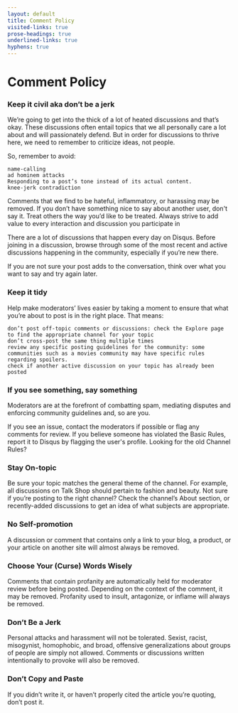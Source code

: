 ```yaml
---
layout: default
title: Comment Policy
visited-links: true
prose-headings: true
underlined-links: true
hyphens: true
---
```




# Comment Policy


### Keep it civil aka don’t be a jerk

We’re going to get into the thick of a lot of heated discussions and that’s okay. These discussions often entail topics that we all personally care a lot about and will passionately defend. But in order for discussions to thrive here, we need to remember to criticize ideas, not people.
 
 So, remember to avoid:

    name-calling
    ad hominem attacks
    Responding to a post’s tone instead of its actual content.
    knee-jerk contradiction

Comments that we find to be hateful, inflammatory, or harassing may be removed. If you don’t have something nice to say about another user, don't say it. Treat others the way you’d like to be treated.
Always strive to add value to every interaction and discussion you participate in

There are a lot of discussions that happen every day on Disqus. Before joining in a discussion, browse through some of the most recent and active discussions happening in the community, especially if you’re new there.
 
 If you are not sure your post adds to the conversation, think over what you want to say and try again later.

### Keep it tidy

Help make moderators’ lives easier by taking a moment to ensure that what you’re about to post is in the right place. That means:

    don’t post off-topic comments or discussions: check the Explore page to find the appropriate channel for your topic
    don’t cross-post the same thing multiple times
    review any specific posting guidelines for the community: some communities such as a movies community may have specific rules regarding spoilers.
    check if another active discussion on your topic has already been posted

### If you see something, say something

Moderators are at the forefront of combatting spam, mediating disputes and enforcing community guidelines and, so are you.
 
 If you see an issue, contact the moderators if possible or flag any comments for review. If you believe someone has violated the Basic Rules, report it to Disqus by flagging the user's profile.
Looking for the old Channel Rules?

### Stay On-topic

Be sure your topic matches the general theme of the channel. For example, all discussions on Talk Shop should pertain to fashion and beauty. Not sure if you’re posting to the right channel? Check the channel’s About section, or recently-added discussions to get an idea of what subjects are appropriate.

### No Self-promotion

A discussion or comment that contains only a link to your blog, a product, or your article on another site will almost always be removed.

### Choose Your (Curse) Words Wisely

Comments that contain profanity are automatically held for moderator review before being posted. Depending on the context of the comment, it may be removed. Profanity used to insult, antagonize, or inflame will always be removed.

### Don’t Be a Jerk

Personal attacks and harassment will not be tolerated. Sexist, racist, misogynist, homophobic, and broad, offensive generalizations about groups of people are simply not allowed. Comments or discussions written intentionally to provoke will also be removed.

### Don’t Copy and Paste

If you didn’t write it, or haven’t properly cited the article you’re quoting, don’t post it.


<!---
### English Only

We currently only support English-only discussions on Disqus channels. Non-English comments and discussions will be removed. --->
